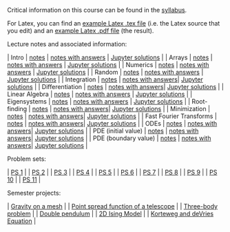 Critical information on this course can be found in the
[syllabus](pdf/syllabus.pdf). 

For Latex, you can find an [example Latex .tex file](example.tex)
(i.e. the Latex source that you edit) and an
[example Latex .pdf file](pdf/example.pdf) (the result).

Lecture notes and associated information:

| Intro | [notes](pdf/intro.pdf) | [notes with answers](pdf/intro-answers.pdf) | [Jupyter solutions](https://nbviewer.jupyter.org/github/blanton144/computational/blob/master/docs/notebooks/intro.ipynb) | 
| Arrays | [notes](pdf/arrays.pdf) | [notes with answers](pdf/arrays-answers.pdf) | [Jupyter solutions](https://nbviewer.jupyter.org/github/blanton144/computational/blob/master/docs/notebooks/arrays.ipynb) | 
| Numerics | [notes](pdf/numerics.pdf) | [notes with answers](pdf/numerics-answers.pdf) | [Jupyter solutions](https://nbviewer.jupyter.org/github/blanton144/computational/blob/master/docs/notebooks/numerics.ipynb) | 
| Random | [notes](pdf/random.pdf) | [notes with answers](pdf/random-answers.pdf) | [Jupyter solutions](https://nbviewer.jupyter.org/github/blanton144/computational/blob/master/docs/notebooks/random.ipynb) | 
| Integration | [notes](pdf/integration.pdf) | [notes with answers](pdf/integration-answers.pdf)| [Jupyter solutions](https://nbviewer.jupyter.org/github/blanton144/computational/blob/master/docs/notebooks/integration.ipynb) | 
| Differentiation | [notes](pdf/differentiation.pdf) | [notes with answers](psf/differentiation-answers.pdf)| [Jupyter solutions](https://nbviewer.jupyter.org/github/blanton144/computational/blob/master/docs/notebooks/differentiation.ipynb) | 
| Linear Algebra | [notes](pdf/linear-algebra.pdf) | [notes with answers](pdf/linear-algebra-answers.pdf) | [Jupyter solutions](https://nbviewer.jupyter.org/github/blanton144/computational/blob/master/docs/notebooks/linear-algebra.ipynb) | 
| Eigensystems | [notes](pdf/eigensystems.pdf) | [notes with answers](pdf/eigensystems-answers.pdf) | [Jupyter solutions](https://nbviewer.jupyter.org/github/blanton144/computational/blob/master/docs/notebooks/eigensystems.ipynb) | 
| Root-finding | [notes](pdf/roots.pdf) | [notes with answers](pdf/roots-answers.pdf)| [Jupyter solutions](https://nbviewer.jupyter.org/github/blanton144/computational/blob/master/docs/notebooks/roots.ipynb) | 
| Minimization | [notes](pdf/minimization.pdf) | [notes with answers](pdf/minimization-answers.pdf)| [Jupyter solutions](https://nbviewer.jupyter.org/github/blanton144/computational/blob/master/docs/notebooks/roots.ipynb) | 
| Fast Fourier Transforms | [notes](pdf/fft.pdf) | [notes with answers](pdf/fft-answers.pdf)| [Jupyter solutions](https://nbviewer.jupyter.org/github/blanton144/computational/blob/master/docs/notebooks/fft.ipynb) | 
| ODEs | [notes](pdf/ode.pdf) | [notes with answers](pdf/ode-answers.pdf)| [Jupyter solutions](https://nbviewer.jupyter.org/github/blanton144/computational/blob/master/docs/notebooks/ode.ipynb) | 
| PDE (initial value) | [notes](pdf/pde.pdf) | [notes with answers](pdf/pde-answers.pdf)| [Jupyter solutions](https://nbviewer.jupyter.org/github/blanton144/computational/blob/master/docs/notebooks/pde.ipynb) | 
| PDE (boundary value) | [notes](pdf/boundary.pdf) | [notes with answers](pdf/boundary-answers.pdf)| [Jupyter solutions](https://nbviewer.jupyter.org/github/blanton144/computational/blob/master/docs/notebooks/boundary.ipynb) | 

Problem sets: 

| [PS 1](pdf/ps-1.pdf) | 
| [PS 2](pdf/ps-2.pdf) | 
| [PS 3](pdf/ps-3.pdf) | 
| [PS 4](pdf/ps-4.pdf) | 
| [PS 5](pdf/ps-5.pdf) | 
| [PS 6](pdf/ps-6.pdf) | 
| [PS 7](pdf/ps-7.pdf) | 
| [PS 8](pdf/ps-8.pdf) | 
| [PS 9](pdf/ps-9.pdf) | 
| [PS 10](pdf/ps-10.pdf) | 
| [PS 11](pdf/ps-11.pdf) | 

Semester projects:

| [Gravity on a mesh](pdf/project-gravity-mesh.pdf) | 
| [Point spread function of a telescope](pdf/project-telescope.pdf) | 
| [Three-body problem](pdf/project-three-body.pdf) | 
| [Double pendulum](pdf/project-double-pendulum.pdf) | 
| [2D Ising Model](pdf/project-ising.pdf) | 
| [Korteweg and deVries Equation](pdf/project-soliton.pdf) | 
